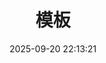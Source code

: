 ---
title: 模板
categories: 模板
tags:
  - test1
  - test2
id: test
date: 2025-09-20 22:13:21 #2025年9月20日22:14:29
updated: 2025-09-20 22:13:24 #2025年9月20日22:14:32
cover: "" # 封面图URL (为空默认随机内置封面 /public/assets/images/banner)
recommend: true # 是否推荐文章
top: false # 是否置顶文章
hide: false # 是否隐藏文章
---